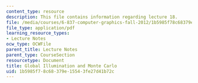 ```yaml
---
content_type: resource
description: This file contains information regarding lecture 18.
file: /media/courses/6-837-computer-graphics-fall-2012/1b5985f78c68379e15543fe27d41b72c_MIT6_837F12_Lec18.pdf
file_type: application/pdf
learning_resource_types:
- Lecture Notes
ocw_type: OCWFile
parent_title: Lecture Notes
parent_type: CourseSection
resourcetype: Document
title: Global Illumination and Monte Carlo
uid: 1b5985f7-8c68-379e-1554-3fe27d41b72c
---
```

